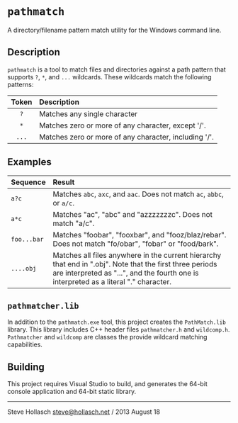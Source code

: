 `pathmatch`
================================================================================

A directory/filename pattern match utility for the Windows command line.


Description
---------------

`pathmatch` is a tool to match files and directories against a path pattern that
supports `?`, `*`, and `...` wildcards. These wildcards match the following
patterns:

| Token | Description
|:-----:|:---------------------------------------------------------
| `?`   | Matches any single character
| `*`   | Matches zero or more of any character, except '/'.
| `...` | Matches zero or more of any character, including '/'.


Examples
-----------

|  Sequence   | Result
|:------------|:------------------------------------------------------------
| `a?c`       | Matches `abc`, `axc`, and `aac`. Does not match `ac`, `abbc`, or `a/c`.
| `a*c`       | Matches "ac", "abc" and "azzzzzzzc". Does not match "a/c".
| `foo...bar` | Matches "foobar", "fooxbar", and "fooz/blaz/rebar". Does not match "fo/obar", "fobar" or "food/bark".
| `....obj`   | Matches all files anywhere in the current hierarchy that end in ".obj". Note that the first three periods are interpreted as "...", and the fourth one is interpreted as a literal "." character.


`pathmatcher.lib`
-------------------

In addition to the `pathmatch.exe` tool, this project creates the
`PathMatch.lib` library. This library includes C++ header files `pathmatcher.h`
and `wildcomp.h`. `Pathmatcher` and `wildcomp` are classes the provide wildcard
matching capabilities.


Building
-----------

This project requires Visual Studio to build, and generates the 64-bit console
application and 64-bit static library.


----
Steve Hollasch <steve@hollasch.net>  /  2013 August 18
